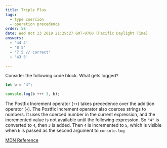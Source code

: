```yaml
---
title: Triple Plus
tags:
  - type coercion
  - operation precedence
order: 58
date: Wed Oct 23 2019 21:29:27 GMT-0700 (Pacific Daylight Time)
answers:
  - '44 4' 
  - '8 5'
  - '7 5 // correct' 
  - '43 5'

---
```


Consider the following code block. What gets logged?

```javascript
let b = "4";

console.log(b +++ 3, b);
```

<!-- explanation -->

The Postfix Increment operator (`++`) takes precedence over the addition operator (`+`). The Postfix Increment operator also coerces strings to numbers. It uses the coerced number in the current expression, and the incremented value is not available until the following expression. So `"4"` is converted to `4`, then `3` is added. Then `4` is incremented to `5`, which is visible when `b` is passed as the second argument to `console.log`

<a target="_blank" rel="noopener noreferrer" href="https://developer.mozilla.org/en-US/docs/Web/JavaScript/Reference/Operators/Operator_Precedence">MDN Reference</a>
